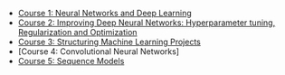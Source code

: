 - [Course 1: Neural Networks and Deep Learning](https://www.coursera.org/account/accomplishments/certificate/6DZP7LQJLGSU)
- [Course 2: Improving Deep Neural Networks: Hyperparameter tuning, Regularization and Optimization](https://www.coursera.org/account/accomplishments/certificate/NQ7NJUBJVUR9)
- [Course 3: Structuring Machine Learning Projects](https://www.coursera.org/account/accomplishments/certificate/YGCM23G8UQ37)
- [Course 4: Convolutional Neural Networks]
- [Course 5: Sequence Models](https://www.coursera.org/account/accomplishments/certificate/CPRWFZDWQN8G)
